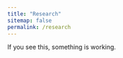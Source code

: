 ```yaml
---
title: "Research"
sitemap: false
permalink: /research
---
```


If you see this, something is working.
